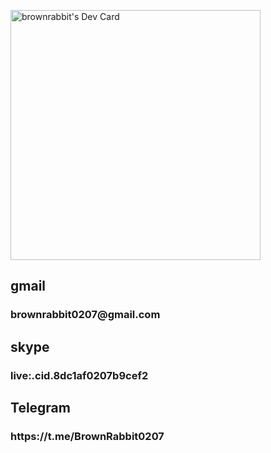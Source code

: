 <a href="https://app.daily.dev/DailyDevTips"><img src="https://github.com/brownrabbit0207/brownrabbit0207/blob/main/devcard.svg" width="400" alt="brownrabbit's Dev Card"/></a>
<div>
  <h2>gmail</h2>
  <h3>brownrabbit0207@gmail.com</h3>
</div>
<div>
  <h2>skype</h2>
  <h3>live:.cid.8dc1af0207b9cef2</h3>
</div>
<div>
  <h2>Telegram</h2>
  <h3>https://t.me/BrownRabbit0207</h3>
</div>
